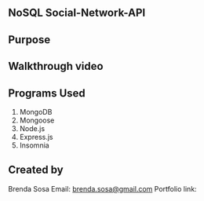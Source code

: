 
## NoSQL Social-Network-API

## Purpose 

## Walkthrough video

## Programs Used

1. MongoDB
2. Mongoose
3. Node.js
4. Express.js
5. Insomnia



## Created by

Brenda Sosa
Email: brenda.sosa@gmail.com
Portfolio link: 